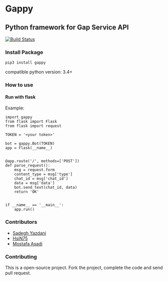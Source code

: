 # Gappy
## Python framework for Gap Service API
[![Build Status](https://travis-ci.org/GapAPy/Gappy.svg?branch=master)](https://travis-ci.org/GapAPy/Gappy) 
### Install Package
```
pip3 install gappy
```
compatible python version: 3.4+

### How to use

#### Run with flask

Example:

```
import gappy
from flask import Flask
from flask import request

TOKEN = '<your token>'

bot = gappy.Bot(TOKEN)
app = Flask(__name__)


@app.route('/', methods=['POST'])
def parse_request():
    msg = request.form
    content_type = msg['type']
    chat_id = msg['chat_id']
    data = msg['data']
    bot.send_text(chat_id, data)
    return 'OK'


if __name__ == '__main__':
    app.run()
```


### Contributors

- [Sadegh Yazdani](http://pypro.blog.ir/)
- [HsiN75](https://Hsin75.ir)
- [Mostafa Asadi](https://ma73.ir)

### Contributing

This is a open-source project. Fork the project, complete the code and send pull request.

